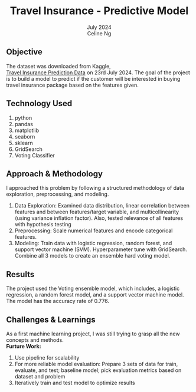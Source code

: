 <h1><center>Travel Insurance - Predictive Model</center></h1>
<center>July 2024</center>
<center>Celine Ng</center>


## Objective<br>

The dataset was downloaded from Kaggle, <br>[Travel Insurance Prediction Data](https://www.kaggle.com/datasets/tejashvi14/travel-insurance-prediction-data)
on 23rd July 2024. The goal of the project is to build a model to predict 
if the customer will 
be interested in buying travel insurance package based on the features
given. 

## Technology Used
1. python
2. pandas
3. matplotlib
4. seaborn
5. sklearn
6. GridSearch
7. Voting Classifier

## Approach & Methodology
I approached this problem by following a structured methodology of data 
exploration, preprocessing, and modeling.
1. Data Exploration: Examined data distribution, linear correlation between features and 
   between features/target variable, and multicollinearity (using variance 
   inflation factor). Also, tested relevance of all features with hypothesis 
   testing
2. Preprocessing: Scale numerical features and encode categorical features.
3. Modeling: Train data with logistic regression, random forest, and 
   support vector machine (SVM). Hyperparameter tune with GridSearch. 
   Combine all 3 models to create an ensemble hard voting model.


## Results
The project used the Voting ensemble model, which includes, a logistic <br>
regression, a random forest model, and a support vector machine model. <br>
The model has the accuracy rate of 0.776. 

## Challenges & Learnings
As a first machine learning project, I was still trying to grasp all the new 
concepts and methods. <br>
**Furture Work:**<br>
1. Use pipeline for scalability
2. For more reliable model evaluation: Prepare 3 sets of data for train, 
   evaluate, and test; baseline model; pick evaluation metrics based on 
   dataset and problem
3. Iteratively train and test model to optimize results


